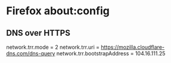 # Firefox about:config

## DNS over HTTPS

network.trr.mode = 2
network.trr.uri = https://mozilla.cloudflare-dns.com/dns-query
network.trr.bootstrapAddress = 104.16.111.25
